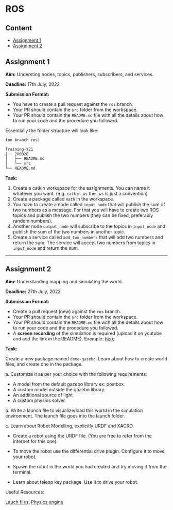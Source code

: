 # ROS

## Content
- [Assignment 1](#assignment-1)
- [Assignment 2](#assignment-2)

## Assignment 1

**Aim:** Understing nodes, topics, publishers, subscribers, and services.

**Deadline:** 17th July, 2022

**Submission Format:**
- You have to create a pull request against the `ros` branch.
- Your PR should contain the `src` folder from the workspace.
- Your PR should contain the `README.md` file with all the details about how to run your code and the procedure you followed.

Essentially the folder structure will look like:

```bash
(on branch ros)

Training-Y21
├── 200028
│   ├── README.md
│   └── src
└── README.md

```

**Task:**

1. Create a catkin workspace for the assignments. You can name it whatever you want. (e.g. `catkin_ws` the `_ws` is just a convention)
2. Create a package called `math` in the workspace.
3. You have to create a node called `input_node` that will publish the sum of two numbers as a message. For that you will have to create two ROS topics and publish the two numbers (they can be fixed, preferably random numbers). 
4. Another node `output_node` will subscribe to the topics in `input_node` and publish the sum of the two numbers in another topic.
5. Create a service called `add_two_numbers` that will add two numbers and return the sum. The service will accept two numbers from topics in `input_node` and return the sum.


--- 

## Assignment 2
**Aim:** Understanding mapping and simulating the world.

**Deadline:** 27th July, 2022

**Submission Format:**
- Create a pull request (new) against the `ros` branch.
- Your PR should contain the `src` folder from the workspace.
- Your PR should contain the `README.md` file with all the details about how to run your code and the procedure you followed.
- A **screen recording** of the simulation is required (upload it on youtube and add the link in the README). Example: [here](https://youtu.be/unzPTIgUDTg)


**Task:**

Create a new package named `demo-gazebo`. Learn about how to create world files, and create one in the package. 

a. Customize it as per your choice with the following requirements:
- A model from the default gazebo library ex: postbox.
- A custom model outside the gazebo library.
- An additional source of light
- A custom physics solver 

b. Write a launch file to visualize/load this world in the simulation environment. The launch file goes into the launch folder.

c. Learn about Robot Modelling, explicitly URDF and XACRO. 

- Create a robot using the URDF file. (You are free to refer from the internet for this one).

- To move the robot use the differential drive plugin. Configure it to move your robot.

- Spawn the robot in the world you had created and try moving it from the terminal.

- Learn about teleop key package. Use it to drive your robot.

Useful Resources: 

[Lauch files](http://gazebosim.org/tutorials?tut=ros_roslaunch), [Physics engine](https://gazebosim.org/tutorials?tut=physics_params&cat=physics)
